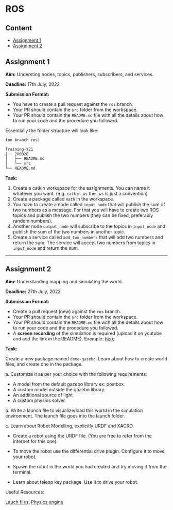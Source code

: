 # ROS

## Content
- [Assignment 1](#assignment-1)
- [Assignment 2](#assignment-2)

## Assignment 1

**Aim:** Understing nodes, topics, publishers, subscribers, and services.

**Deadline:** 17th July, 2022

**Submission Format:**
- You have to create a pull request against the `ros` branch.
- Your PR should contain the `src` folder from the workspace.
- Your PR should contain the `README.md` file with all the details about how to run your code and the procedure you followed.

Essentially the folder structure will look like:

```bash
(on branch ros)

Training-Y21
├── 200028
│   ├── README.md
│   └── src
└── README.md

```

**Task:**

1. Create a catkin workspace for the assignments. You can name it whatever you want. (e.g. `catkin_ws` the `_ws` is just a convention)
2. Create a package called `math` in the workspace.
3. You have to create a node called `input_node` that will publish the sum of two numbers as a message. For that you will have to create two ROS topics and publish the two numbers (they can be fixed, preferably random numbers). 
4. Another node `output_node` will subscribe to the topics in `input_node` and publish the sum of the two numbers in another topic.
5. Create a service called `add_two_numbers` that will add two numbers and return the sum. The service will accept two numbers from topics in `input_node` and return the sum.


--- 

## Assignment 2
**Aim:** Understanding mapping and simulating the world.

**Deadline:** 27th July, 2022

**Submission Format:**
- Create a pull request (new) against the `ros` branch.
- Your PR should contain the `src` folder from the workspace.
- Your PR should contain the `README.md` file with all the details about how to run your code and the procedure you followed.
- A **screen recording** of the simulation is required (upload it on youtube and add the link in the README). Example: [here](https://youtu.be/unzPTIgUDTg)


**Task:**

Create a new package named `demo-gazebo`. Learn about how to create world files, and create one in the package. 

a. Customize it as per your choice with the following requirements:
- A model from the default gazebo library ex: postbox.
- A custom model outside the gazebo library.
- An additional source of light
- A custom physics solver 

b. Write a launch file to visualize/load this world in the simulation environment. The launch file goes into the launch folder.

c. Learn about Robot Modelling, explicitly URDF and XACRO. 

- Create a robot using the URDF file. (You are free to refer from the internet for this one).

- To move the robot use the differential drive plugin. Configure it to move your robot.

- Spawn the robot in the world you had created and try moving it from the terminal.

- Learn about teleop key package. Use it to drive your robot.

Useful Resources: 

[Lauch files](http://gazebosim.org/tutorials?tut=ros_roslaunch), [Physics engine](https://gazebosim.org/tutorials?tut=physics_params&cat=physics)
